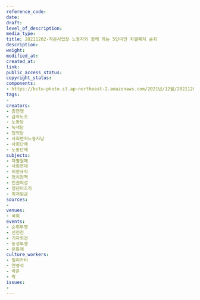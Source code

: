 ```yaml
---
reference_code: 
date: 
draft: 
level_of_description: 
media_type: 
title: 20211202-작은사업장 노동자와 함께 하는 5인미만 차별폐지 순회
description: 
weight: 
modified_at: 
created_at: 
link: 
public_access_status: 
copyright_status: 
components:
- https://kctu-photo.s3.ap-northeast-2.amazonaws.com/2021년/12월/20211202-작은사업장+노동자와+함께+하는+5인미만+차별폐지+순회/_5D40788.jpg
tags:
- 
creators:
- 총연맹
- 금속노조
- 노동당
- 녹색당
- 정의당
- 사회변혁노동자당
- 사회단체
- 노동단체
subjects:
- 차별철폐
- 사회연대
- 비정규직
- 정치정책
- 인권여성
- 청년미조직
- 최저임금
sources:
- 
venues:
- 국회
events:
- 순회투쟁
- 선전전
- 기자회견
- 농성투쟁
- 문화제
culture_workers:
- 빌리카터
- 연영석
- 박준
- 락
issues:
- 
---
```


